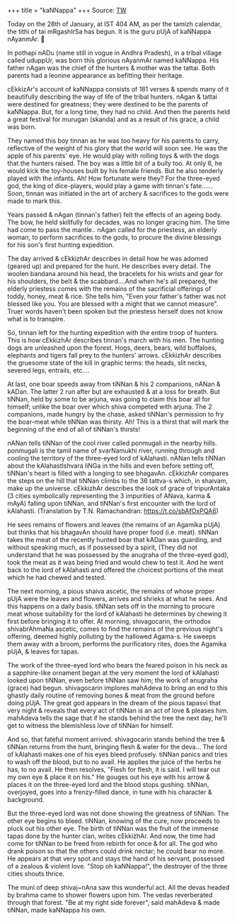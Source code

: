+++
title = "kaNNappa"
+++
Source: [TW](https://threads-web.vercel.app/threads/957414958458900481)


Today on the 28th of January, at IST 404 AM, as per the tamizh calendar, the tithi of tai mRgashIrSa has begun. It is the guru pUjA of kaNNappa nAyanmAr. 🙂

In pothapi nADu (name still in vogue in Andhra Pradesh), in a tribal village called uduppUr, was born this glorious nAyanmAr named kaNNappa. His father nAgan was the chief of the hunters & mother was the tattai. Both parents had a leonine appearance as befitting their heritage. 

cEkkizAr's account of kaNNappa consists of 181 verses & spends many of it beautifully describing the way of life of the tribal hunters. nAgan & tattai were destined for greatness; they were destined to be the parents of kaNNappa. But, for a long time, they had no child. And then the parents held a great festival for murugan (skanda) and as a result of his grace, a child was born.

They named this boy tinnan as he was too heavy for his parents to carry, reflective of the weight of his glory that the world will soon see. He was the apple of his parents' eye. He would play with rolling toys & with the dogs that the hunters raised. The boy was a little bit of a bully too. At only 6, he would kick the toy-houses built by his female friends. But he also tenderly played with the infants. Ah! How fortunate were they? For the three-eyed god, the king of dice-players, would play a game with tinnan's fate...... Soon, tinnan was initiated in the art of archery & sacrifices to the gods were made to mark this. 

Years passed & nAgan (tinnan's father) felt the effects of an ageing body. The bow, he held skillfully for decades, was no longer gracing him. The time had come to pass the mantle.. nAgan called for the priestess, an elderly woman, to perform sacrifices to the gods, to procure the divine blessings for his son's first hunting expedition. 

The day arrived & cEkkizhAr describes in detail how he was adorned (geared up) and prepared for the hunt. He describes every detail. The woolen bandana around his head, the bracelets for his wrists and gear for his shoulders, the belt & the scabbard....And when he's all prepared, the elderly priestess comes with the remains of the sacrificial offerings of toddy, honey, meat & rice. She tells him, "Even your father's father was not blessed like you. You are blessed with a might that we cannot measure". Truer words haven't been spoken but the priestess herself does not know what is to transpire.

So, tinnan left for the hunting expedition with the entire troop of hunters. This is how cEkkizhAr describes tinnan's march with his men. The hunting dogs are unleashed upon the forest. Hogs, deers, bears, wild buffaloes, elephants and tigers fall prey to the hunters' arrows. cEkkizhAr describes the gruesome state of the kill in graphic terms: the heads, slit necks, severed legs, entrails, etc....

At last, one boar speeds away from tiNNan & his 2 companions, nANan & kADan. The latter 2 run after but are exhausted & at a loss for breath. But tiNNan, held by some to be arjuna, was going to claim this boar all for himself; unlike the boar over which shiva competed with arjuna. The 2 companions, made hungry by the chase, asked tiNNan's permission to fry the boar-meat while tiNNan was thirsty. Ah! This is a thirst that will mark the beginning of the end of all of tiNNan's thirsts! 

nANan tells tiNNan of the cool river called ponmugali in the nearby hills. ponmugali is the tamil name of svarNamukhi river, running through and cooling the territory of the three-eyed lord of kAlahasti. nANan tells tiNNan about the kAlahastIshvara liNGa in the hills and even before setting off, tiNNan's heart is filled with a longing to see bhagavAn. cEkkizhAr compares the steps on the hill that tiNNan climbs to the 36 tattva-s which, in shaivam, make up the universe. cEkkizhAr describes the look of grace of tripurAntaka (3 cities symbolically representing the 3 impurities of ANava, karma & mAyA) falling upon tiNNan, and tiNNan's first encounter with the lord of kAlahasti. (Translation by T.N. Ramachandran: https://t.co/sbAfOxPQA6) 

He sees remains of flowers and leaves (the remains of an Agamika pUjA) but thinks that his bhagavAn should have proper food (i.e. meat). tiNNan takes the meat of the recently hunted boar that kADan was guarding, and without speaking much, as if possessed by a spirit, (They did not understand that he was possessed by the anugraha of the three-eyed god), took the meat as it was being fried and would chew to test it. And he went back to the lord of kAlahasti and offered the choicest portions of the meat which he had chewed and tested. 

The next morning, a pious shaiva ascetic, the remains of whose proper pUjA were the leaves and flowers, arrives and shrieks at what he sees. And this happens on a daily basis. tiNNan sets off in the morning to procure meat whose suitability for the lord of kAlahasti he determines by chewing it first before bringing it to offer. At morning, shivagocarin, the orthodox shivabrAhmaNa ascetic, comes to find the remains of the previous night's offering, deemed highly polluting by the hallowed Agama-s. He sweeps them away with a broom, performs the purificatory rites, does the Agamika pUjA, & leaves for tapas.

The work of the three-eyed lord who bears the feared poison in his neck as a sapphire-like ornament began at the very moment the lord of kAlahasti looked upon tiNNan, even before tiNNan saw him; the work of anugraha (grace) had begun. shivagocarin implores mahAdeva to bring an end to this ghastly daily routine of removing bones & meat from the ground before doing pUjA. The great god appears in the dream of the pious tapasvi that very night & reveals that every act of tiNNan is an act of love & pleases him. mahAdeva tells the sage that if he stands behind the tree the next day, he'll get to witness the blemishless love of tiNNan for himself. 

And so, that fateful moment arrived. shivagocarin stands behind the tree & tiNNan returns from the hunt, bringing flesh & water for the deva... The lord of kAlahasti makes one of his eyes bleed profusely. tiNNan panics and tries to wash off the blood, but to no avail. He applies the juice of the herbs he has, to no avail. He then resolves, "Flesh for flesh, it is said. I will tear out my own eye & place it on his." He gouges out his eye with his arrow & places it on the three-eyed lord and the blood stops gushing. tiNNan, overjoyed, goes into a frenzy-filled dance, in tune with his character & background. 

But the three-eyed lord was not done showing the greatness of tiNNan. The other eye begins to bleed. tiNNan, knowing of the cure, now proceeds to pluck out his other eye. The birth of tiNNan was the fruit of the immense tapas done by the hunter clan, writes cEkkizhAr. And now, the time had come for tiNNan to be freed from rebirth for once & for all. The god who drank poison so that the others could drink nectar; he could bear no more. He appears at that very spot and stays the hand of his servant, possessed of a zealous & violent love. "Stop oh kaNNappa!", the destroyer of the three cities shouts thrice.

The muni of deep shivaj~nAna saw this wonderful act. All the devas headed by brahma came to shower flowers upon him. The vedas reverberated through that forest. "Be at my right side forever", said mahAdeva & made tiNNan, made kaNNappa his own.
